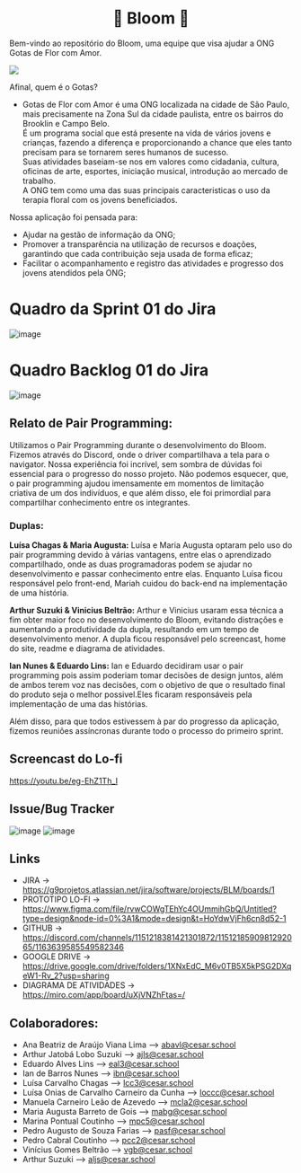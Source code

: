 <h1 align="center">🌸 Bloom 🌸</h1>

<p>Bem-vindo ao repositório do Bloom, uma equipe que visa ajudar a ONG Gotas de Flor com Amor.
</p>

![](https://i.imgur.com/waxVImv.png)

<p>Afinal, quem é o Gotas?</p>

- Gotas de Flor com Amor é uma ONG localizada na cidade de São Paulo, mais precisamente na Zona Sul da cidade paulista, entre os bairros do Brooklin e Campo Belo.<br>É um programa social que está presente na vida de vários jovens e crianças, fazendo a diferença e proporcionando a chance que eles tanto precisam para se tornarem seres humanos de sucesso.<br>Suas atividades baseiam-se nos em valores como cidadania, cultura, oficinas de arte, esportes, iniciação musical, introdução ao mercado de trabalho.<br>A ONG tem como uma das suas principais caracteristicas o uso da terapia floral com os jovens beneficiados.

<p>Nossa aplicação foi pensada para:</p> 

- Ajudar na gestão de informação da ONG;
- Promover a transparência na utilização de recursos e doações, garantindo que cada contribuição seja usada de forma eficaz;
- Facilitar o acompanhamento e registro das atividades e progresso dos jovens atendidos pela ONG;

# Quadro da Sprint 01 do Jira
![image](https://github.com/arthursuzuki/bloom_django/assets/129343931/52e8152d-8df9-49d6-8895-d22a41704e72)

# Quadro Backlog 01 do Jira
![image](https://github.com/arthursuzuki/bloom_django/assets/129343931/fcc871f8-1871-46eb-9a12-227d47d72ce7)

## Relato de Pair Programming:
Utilizamos o Pair Programming durante o desenvolvimento do Bloom. Fizemos através do Discord, onde o driver compartilhava a tela para o navigator. Nossa experiência foi incrível, sem sombra de dúvidas foi essencial para o progresso do nosso projeto. Não podemos esquecer, que, o pair programming ajudou imensamente em momentos de limitação criativa de um dos indivíduos, e que além disso, ele foi primordial para compartilhar conhecimento entre os integrantes.
### Duplas: 
<p><b>Luísa Chagas & Maria Augusta:</b> Luísa e Maria Augusta optaram pelo uso do pair programming devido à várias vantagens, entre elas o aprendizado compartilhado, onde as duas programadoras podem se ajudar no desenvolvimento e passar conhecimento entre elas. Enquanto Luísa ficou responsável pelo front-end, Mariah cuidou do back-end na implementação de uma história.</p>
<p><b>Arthur Suzuki & Vinicius Beltrão:</b> Arthur e Vinicius usaram essa técnica a fim obter maior foco no desenvolvimento do Bloom, evitando distrações e aumentando a produtividade da dupla, resultando em um tempo de desenvolvimento menor. A dupla ficou responsável pelo screencast, home do site, readme e diagrama de atividades.</p>
<p><b>Ian Nunes & Eduardo Lins:</b> Ian e Eduardo decidiram usar o pair programming pois assim poderiam tomar decisões de design juntos, além de ambos terem voz nas decisões, com o objetivo de que o resultado final do produto seja o melhor possivel.Eles ficaram responsáveis pela implementação de uma das histórias.</p>
Além disso, para que todos estivessem à par do progresso da aplicação, fizemos reuniões assíncronas durante todo o processo do primeiro sprint. 

## Screencast do Lo-fi
https://youtu.be/eg-EhZ1Th_I

## Issue/Bug Tracker
![image](https://github.com/arthursuzuki/bloom_django/assets/132784629/c305821b-2b14-44f2-beb4-743efc0dc6c6)
![image](https://github.com/arthursuzuki/bloom_django/assets/132784629/3c893cb9-9d8d-4c43-9246-73a0dab987f2)

## Links
* JIRA -> https://g9projetos.atlassian.net/jira/software/projects/BLM/boards/1
* PROTOTIPO LO-FI -> https://www.figma.com/file/rvwCOWgTEhYc4OUmmihGbQ/Untitled?type=design&node-id=0%3A1&mode=design&t=HoYdwVjFh6cn8d52-1
* GITHUB -> https://discord.com/channels/1151218381421301872/1151218590981292065/1163639585549582346
* GOOGLE DRIVE -> https://drive.google.com/drive/folders/1XNxEdC_M6v0TB5X5kPSG2DXqeW1-Rv_2?usp=sharing
* DIAGRAMA DE ATIVIDADES -> https://miro.com/app/board/uXjVNZhFtas=/


## Colaboradores:
* Ana Beatriz de Araújo Viana Lima --> abavl@cesar.school
* Arthur Jatobá Lobo Suzuki --> ajls@cesar.school
* Eduardo Alves Lins --> eal3@cesar.school
* Ian de Barros Nunes --> ibn@cesar.school
* Luísa Carvalho Chagas --> lcc3@cesar.school
* Luísa Onias de Carvalho Carneiro da Cunha --> loccc@cesar.school
* Manuela Carneiro Leão de Azevedo --> mcla2@cesar.school
* Maria Augusta Barreto de Gois --> mabg@cesar.school
* Marina Pontual Coutinho --> mpc5@cesar.school
* Pedro Augusto de Souza Farias --> pasf@cesar.school
* Pedro Cabral Coutinho --> pcc2@cesar.school
* Vinícius Gomes Beltrão --> vgb@cesar.school
* Arthur Suzuki --> aljs@cesar.school






